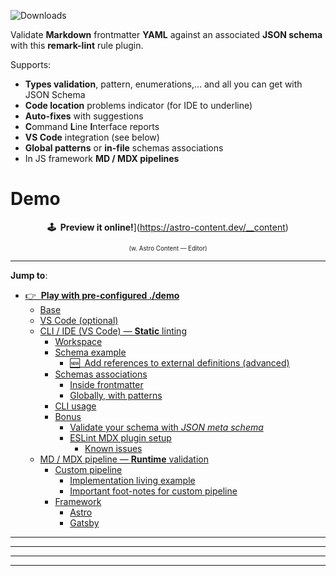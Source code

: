 <!-- [![Build Status](https://img.shields.io/github/workflow/status/JulianCataldo/remark-lint-frontmatter-schema/release/master.svg)](https://github.com/remark-lint-frontmatter-schema/actions/workflows/release.yml?query=branch%3Amain) -->

![Downloads](https://img.shields.io/npm/dt/remark-lint-frontmatter-schema)

<!-- [![Renovate](https://img.shields.io/badge/Renovate-enabled-17a2b8?logo=renovatebot)](https://app.renovatebot.com/dashboard) -->

Validate **Markdown** frontmatter **YAML** against an associated **JSON schema** with this **remark-lint** rule plugin.

Supports:

- **Types validation**, pattern, enumerations,… and all you can get with JSON Schema
- **Code location** problems indicator (for IDE to underline)
- **Auto-fixes** with suggestions
- **C**ommand **L**ine **I**nterface reports
- **VS Code** integration (see below)
- **Global patterns** or **in-file** schemas associations
- In JS framework **MD / MDX pipelines**

# Demo

<div align="center">

**🕹  Preview it online!**](https://astro-content.dev/__content)

<sup><sub>(w. Astro Content — Editor)</sub></sup>

</div>

---

**Jump to**:

- [👉  **Play with pre-configured ./demo**](#play-with-pre-configured-demo)
  - [Base](#base)
  - [VS Code (optional)](#vs-code-optional)
  - [CLI / IDE (VS Code) — **Static** linting](#cli--ide-vs-code--static-linting)
    - [Workspace](#workspace)
    - [Schema example](#schema-example)
      - [🆕  Add references to external definitions (advanced)](#add-references-to-external-definitions-advanced)
    - [Schemas associations](#schemas-associations)
      - [Inside frontmatter](#inside-frontmatter)
      - [Globally, with patterns](#globally-with-patterns)
    - [CLI usage](#cli-usage)
    - [Bonus](#bonus)
      - [Validate your schema with _JSON meta schema_](#validate-your-schema-with-json-meta-schema)
      - [ESLint MDX plugin setup](#eslint-mdx-plugin-setup)
        - [Known issues](#known-issues)
  - [MD / MDX pipeline — **Runtime** validation](#md--mdx-pipeline--runtime-validation)
    - [Custom pipeline](#custom-pipeline)
      - [Implementation living example](#implementation-living-example)
      - [Important foot-notes for custom pipeline](#important-foot-notes-for-custom-pipeline)
    - [Framework](#framework)
      - [Astro](#astro)
      - [Gatsby](#gatsby)

---


---


---


---